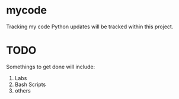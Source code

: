 # mycode
Tracking my code
Python updates will be tracked within this project.

# TODO
Somethings to get done will include:
1. Labs
2. Bash Scripts
3. others
